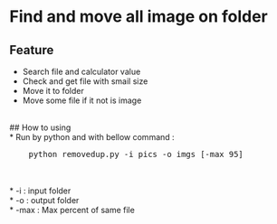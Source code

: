 # Find and move all image on folder
## Feature
* Search file and calculator value
* Check and get file with smail size
* Move it to folder
* Move some file if it not is image
<br>
## How to using <br>
* Run by python and with bellow command :
<pre>
    python removedup.py -i pics -o imgs [-max 95]
</pre>
<br><br>
* -i : input folder <br>
* -o : output folder <br>
* -max : Max percent of same file<br>
